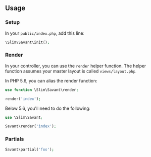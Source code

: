 ## Usage

### Setup

In your `public/index.php`, add this line:

```php
\Slim\Savant\init();
```

### Render

In your controller, you can use the `render` helper function. The helper function
assumes your master layout is called `views/layout.php`.

In PHP 5.6, you can alias the render function:

```php
use function \Slim\Savant\render;

render('index');
```

Below 5.6, you'll need to do the following:

```php
use \Slim\Savant;

Savant\render('index');
```

### Partials

```php
Savant\partial('foo');
```

